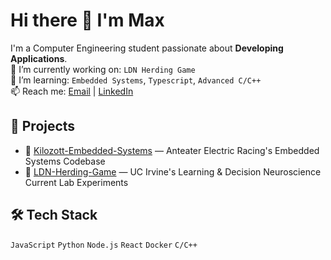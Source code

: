 # Hi there 👋 I'm Max

I'm a Computer Engineering student passionate about **Developing Applications**.  
🔭 I’m currently working on: `LDN Herding Game`  
🌱 I’m learning: `Embedded Systems`, `Typescript`, `Advanced C/C++`  
📫 Reach me: [Email](mailto:maxtrinh4@gmail.com) | [LinkedIn](https://linkedin.com/in/mtruong4)

## 🚀 Projects
- 🔧 [Kilozott-Embedded-Systems](https://github.com/Anteater-Electric-Racing/embedded) — Anteater Electric Racing's Embedded Systems Codebase
- 🧠 [LDN-Herding-Game](https://ldn-herding-game.web.app/) — UC Irvine's Learning & Decision Neuroscience Current Lab Experiments

## 🛠️ Tech Stack
`JavaScript` `Python` `Node.js` `React` `Docker` `C/C++`
